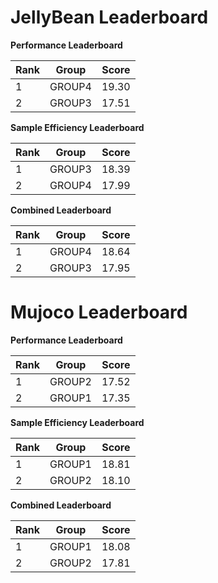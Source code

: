 # JellyBean Leaderboard

**Performance Leaderboard**

|Rank      |Group     |Score     |
|----------|----------|----------|
|1      |GROUP4     |19.30     |
|2      |GROUP3     |17.51     |


**Sample Efficiency Leaderboard**

|Rank      |Group     |Score     |
|----------|----------|----------|
|1      |GROUP3     |18.39     |
|2      |GROUP4     |17.99     |


**Combined Leaderboard**

|Rank      |Group     |Score     |
|----------|----------|----------|
|1      |GROUP4     |18.64     |
|2      |GROUP3     |17.95     |


# Mujoco Leaderboard

**Performance Leaderboard**

|Rank      |Group     |Score     |
|----------|----------|----------|
|1      |GROUP2     |17.52     |
|2      |GROUP1     |17.35     |


**Sample Efficiency Leaderboard**

|Rank      |Group     |Score     |
|----------|----------|----------|
|1      |GROUP1     |18.81     |
|2      |GROUP2     |18.10     |


**Combined Leaderboard**

|Rank      |Group     |Score     |
|----------|----------|----------|
|1      |GROUP1     |18.08     |
|2      |GROUP2     |17.81     |


